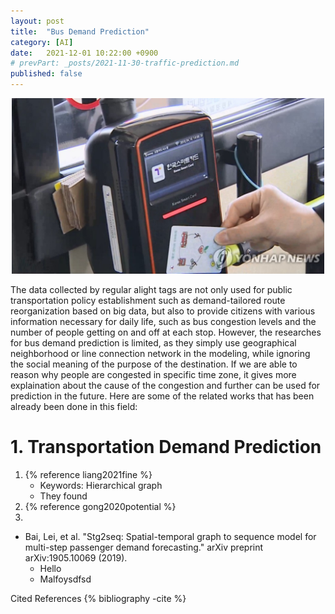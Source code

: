 ```yaml
---
layout: post
title:  "Bus Demand Prediction"
category: [AI]
date:   2021-12-01 10:22:00 +0900
# prevPart: _posts/2021-11-30-traffic-prediction.md
published: false
---
```

<script src="https://cdn.mathjax.org/mathjax/latest/MathJax.js?config=TeX-AMS-MML_HTMLorMML" type="text/javascript"></script>

<p align="center"><img src="/assets/img/posts/PCM20190308000187990_P4.jpg" width="500"></p>

The data collected by regular alight tags are not only used for public transportation policy establishment such as demand-tailored route reorganization based on big data, but also to provide citizens with various information necessary for daily life, such as bus congestion levels and the number of people getting on and off at each stop. However, the researches for bus demand prediction is limited, as they simply use geographical neighborhood or line connection network in the modeling, while ignoring the social meaning of the purpose of the destination. If we are able to reason why people are congested in specific time zone, it gives more explaination about the cause of the congestion and further can be used for prediction in the future. Here are some of the related works that has been already been done in this field:

<!-- * WWW 2021: Fine-Grained Urban Flow Prediction
* AAAI 2020: Potential passenger flow prediction: A novel study for urban transportation development
* IJCAI	2019:	STG2Seq - Spatial-Temporal Graph to Sequence Model for Multi-step Passenger Demand Forecasting.
* KDD	2019:	Origin-Destination Matrix Prediction via Graph Convolution - a New Perspective of Passenger Demand Modeling.
* ECML/PKDD 2018:	Discovering Urban Travel Demands Through Dynamic Zone Correlation in Location-Based Social Networks.
* AAAI	2018:	DeepUrbanMomentum - An Online Deep-Learning System for Short-Term Urban Mobility Prediction.
* Potential passenger flow prediction: A novel study for urban transportation development (AAAI-20)
* Community-Aware Multi-Task Transportation Demand Prediction. (AAAI-21)
* Revisiting spatial-temporal similarity: A deep learning framework for traffic prediction (AAAI-19)
* Knowledge Adaption for Demand Prediction based on Multi-task Memory Neural Network. (CIKM-20)
* A Fast and Accurate Method for Estimating People Flow from Spatiotemporal Population Data (IJCAI-18)
* GSTNet: Global Spatial-Temporal Network for Traffic Flow Prediction (IJCAI-19)
* A Sequential Convolution Network for Population Flow Prediction with Explicitly Correlation Modelling (IJCAI-20)
* Co-Prediction of Multiple Transportation Demands Based on Deep Spatio-Temporal Neural Network (KDD-19)
* Predicting short-term bus passenger demand using a pattern hybrid approach (TRC-14)
* Generating demand responsive bus routes from social network data analysis (TRC-21) -->

# 1. Transportation Demand Prediction

1. {% reference liang2021fine %}
   * Keywords: Hierarchical graph
   * They found
2. {% reference gong2020potential %}
3. 
* Bai, Lei, et al. "Stg2seq: Spatial-temporal graph to sequence model for multi-step passenger demand forecasting." arXiv preprint arXiv:1905.10069 (2019).
  * Hello
  * Malfoysdfsd

<!-- 상시적인 하차태그로 수집된 자료는 빅데이터를 기반으로 한 수요 맞춤형 노선개편 등 대중교통 정책수립에 사용될 뿐만 아니라 버스 내 혼잡도나 정류소별 승하차 인원 등 실생활에 필요한 다양한 정보를 시민들에세 제공할 수 있게 된다.   -->

Cited References
{% bibliography -cite %}